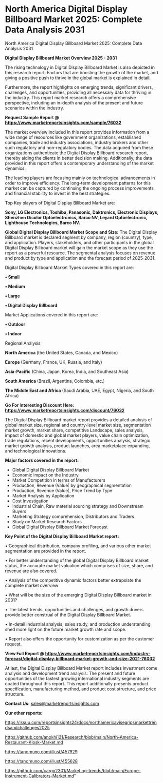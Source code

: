 # North America Digital Display Billboard Market 2025: Complete Data Analysis 2031
North America Digital Display Billboard Market 2025: Complete Data Analysis 2031

<Strong> Digital Display Billboard Market Overview 2025 - 2031</strong>

The rising technology in Digital Display Billboard Market is also depicted in this research report. Factors that are boosting the growth of the market, and giving a positive push to thrive in the global market is explained in detail.

Furthermore, the report highlights on emerging trends, significant drivers, challenges, and opportunities, providing all necessary data for thriving in the industry. This report market research offers a comprehensive perspective, including an in-depth analysis of the present and future scenarios within the industry.

<strong>Request Sample Report @ <a href=https://www.marketreportsinsights.com/sample/76032>https://www.marketreportsinsights.com/sample/76032</a></strong>

The market overview included in this report provides information from a wide range of resources like government organizations, established companies, trade and industry associations, industry brokers and other such regulatory and non-regulatory bodies. The data acquired from these organizations authenticate the Digital Display Billboard research report, thereby aiding the clients in better decision making. Additionally, the data provided in this report offers a contemporary understanding of the market dynamics.

The leading players are focusing mainly on technological advancements in order to improve efficiency. The long-term development patterns for this market can be captured by continuing the ongoing process improvements and financial stability to invest in the best strategies.

Top Key players of Digital Display Billboard Market are:

<strong>Sony, LG Electronics, Toshiba, Panasonic, Daktronics, Electronic Displays, Shenzhen Dicolor Optoelectronics, Barco NV, Leyard Optoelectronic, Lighthouse Technologies, Barco NV.</strong>

<strong><b>Global Digital Display Billboard Market Scope and Size:</b></strong>
The Digital Display Billboard market is declared segment by company, region (country), type, and application. Players, stakeholders, and other participants in the global Digital Display Billboard market will gain the market scope as they use the report as a powerful resource. The segmental analysis focuses on revenue and product by type and application and the forecast period of 2025-2031.

Digital Display Billboard Market Types covered in this report are:

<strong>• Small

• Medium

• Large

• Digital Display Billboard</strong>

Market Applications covered in this report are:

<strong>• Outdoor

• Indoor</strong> 

Regional Analysis

<strong>North America</strong> (the United States, Canada, and Mexico)

<strong>Europe</strong> (Germany, France, UK, Russia, and Italy)

<strong>Asia-Pacific</strong> (China, Japan, Korea, India, and Southeast Asia)

<strong>South America</strong> (Brazil, Argentina, Colombia, etc.)

<strong>The Middle East and Africa</strong> (Saudi Arabia, UAE, Egypt, Nigeria, and South Africa)

<strong>Go For Interesting Discount Here: <a href=https://www.marketreportsinsights.com/discount/76032>https://www.marketreportsinsights.com/discount/76032</a></strong>

The Digital Display Billboard market report provides a detailed analysis of global market size, regional and country-level market size, segmentation market growth, market share, competitive Landscape, sales analysis, impact of domestic and global market players, value chain optimization, trade regulations, recent developments, opportunities analysis, strategic market growth analysis, product launches, area marketplace expanding, and technological innovations.

<strong><b>Major factors covered in the report:</b></strong>
<ul>
  <li>Global Digital Display Billboard Market </li>
  <li>Economic Impact on the Industry</li>
  <li>Market Competition in terms of Manufacturers</li>
  <li>Production, Revenue (Value) by geographical segmentation</li>
  <li>Production, Revenue (Value), Price Trend by Type</li>
  <li>Market Analysis by Application</li>
  <li>Cost Investigation</li>
  <li>Industrial Chain, Raw material sourcing strategy and Downstream Buyers</li>
  <li>Marketing Strategy comprehension, Distributors and Traders</li>
  <li>Study on Market Research Factors</li>
  <li>Global Digital Display Billboard Market Forecast</li>
</ul>

<strong><b>Key Point of the Digital Display Billboard Market report:</b></strong>

• Geographical distribution, company profiling, and various other market segmentation are provided in the report.

• For better understanding of the global Digital Display Billboard market status, the accurate market valuation which comprises of size, share, and revenue are also covered.

• Analysis of the competitive dynamic factors better extrapolate the complete market overview

• What will be the size of the emerging Digital Display Billboard market in 2031?

• The latest trends, opportunities and challenges, and growth drivers provide better construal of the Digital Display Billboard Market.

• In-detail industrial analysis, sales study, and production understanding shed more light on the future market growth rate and scope.

• Report also offers the opportunity for customization as per the customer request.

<strong><b>View Full Report @ <a href=https://www.marketreportsinsights.com/industry-forecast/digital-display-billboard-market-growth-and-size-2021-76032>https://www.marketreportsinsights.com/industry-forecast/digital-display-billboard-market-growth-and-size-2021-76032</a></b></strong>


At last, the Digital Display Billboard Market report includes investment come analysis and development trend analysis. The present and future opportunities of the fastest growing international industry segments are coated throughout this report. This report additionally presents product specification, manufacturing method, and product cost structure, and price structure.

<strong>Contact Us:</strong>
sales@marketreportsinsights.com

<strong>Our other reports:</strong>

<a href=https://issuu.com/reportsinsights24/docs/northamericavisegripsmarkettrendsandchallenges2025>https://issuu.com/reportsinsights24/docs/northamericavisegripsmarkettrendsandchallenges2025</a>

<a href=https://github.com/anokhi121/Research/blob/main/North-America-Restaurant-Kiosk-Market.md>https://github.com/anokhi121/Research/blob/main/North-America-Restaurant-Kiosk-Market.md</a>

<a href=https://tanomuno.com/illust/457929>https://tanomuno.com/illust/457929</a>

<a href=https://tanomuno.com/illust/455628>https://tanomuno.com/illust/455628</a>

<a href=https://github.com/cargo2301/Marketing-trends/blob/main/Europe-Instrument-Calibrators-Market.md>https://github.com/cargo2301/Marketing-trends/blob/main/Europe-Instrument-Calibrators-Market.md</a>"
